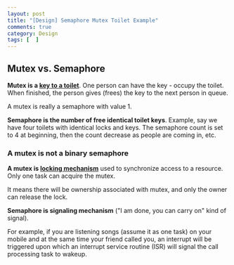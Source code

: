 ```yaml
---
layout: post
title: "[Design] Semaphore Mutex Toilet Example"
comments: true
category: Design
tags: [  ]
---
```


## Mutex vs. Semaphore

__Mutex is a [key to a toilet](http://koti.mbnet.fi/niclasw/MutexSemaphore.html)__. One person can have the key - occupy the toilet. When finished, the person gives (frees) the key to the next person in queue. 

A mutex is really a semaphore with value 1. 

__Semaphore is the number of free identical toilet keys__. Example, say we have four toilets with identical locks and keys. The semaphore count is set to 4 at beginning, then the count decrease as people are coming in, etc. 

### A mutex is not a binary semaphore

__A mutex is [locking mechanism](http://www.geeksforgeeks.org/mutex-vs-semaphore/)__ used to synchronize access to a resource. Only one task can acquire the mutex. 

It means there will be ownership associated with mutex, and only the owner can release the lock.

__Semaphore is signaling mechanism__ ("I am done, you can carry on" kind of signal). 

For example, if you are listening songs (assume it as one task) on your mobile and at the same time your friend called you, an interrupt will be triggered upon which an interrupt service routine (ISR) will signal the call processing task to wakeup.



